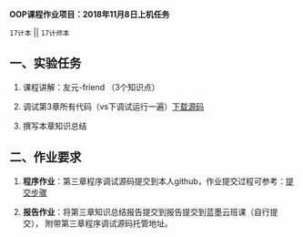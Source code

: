 **OOP课程作业项目：2018年11月8日上机任务**

`17计本`  || `17计师本`


## 一、实验任务

1. 课程讲解：友元-friend （3个知识点）

2. 调试第3章所有代码（vs下调试运行一遍）[下载源码](https://github.com/tsingke/OOP_Codes)

3. 撰写本章知识总结


## 二、作业要求

1. **程序作业**：第三章程序调试源码提交到本人github，作业提交过程可参考：[提交步骤](https://github.com/tsingke/Homework_Neumann/blob/master/README.md)


2. **报告作业**：将第三章知识总结报告提交到报告提交到蓝墨云班课（自行提交）， 附带第三章程序调试源码托管地址。






